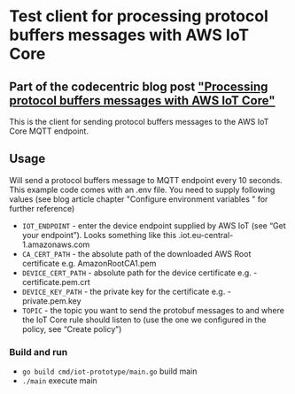 # Test client for processing protocol buffers messages with AWS IoT Core

## Part of the codecentric blog post ["Processing protocol buffers messages with AWS IoT Core"](https://blog.codecentric.de/en/2020/05/processing-protobuf-with-iot-core) 

This is the client for sending protocol buffers messages to the AWS IoT Core MQTT endpoint.

## Usage
Will send a protocol buffers message to MQTT endpoint every 10 seconds.
This example code comes with an .env file. You need to supply following values (see blog article chapter "Configure environment variables
" for further reference)
* `IOT_ENDPOINT` - enter the device endpoint supplied by AWS IoT (see “Get your endpoint”). Looks something like this <value>.iot.eu-central-1.amazonaws.com
* `CA_CERT_PATH` - the absolute path of the downloaded AWS Root certificate e.g. AmazonRootCA1.pem
* `DEVICE_CERT_PATH` - absolute path for the device certificate e.g. <value>-certificate.pem.crt
* `DEVICE_KEY_PATH` - the private key for the certificate e.g. <value>-private.pem.key
* `TOPIC` - the topic you want to send the protobuf messages to and where the IoT Core rule should listen to (use the one we configured in the policy, see “Create policy”)

### Build and run
* `go build cmd/iot-prototype/main.go` build main
* `./main` execute main 